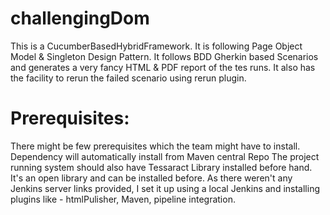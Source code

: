 # challengingDom

This is a CucumberBasedHybridFramework.
It is following Page Object Model & Singleton Design Pattern. It follows BDD Gherkin based Scenarios and generates a very fancy HTML & PDF report of the tes runs.
It also has the facility to rerun the failed scenario using rerun plugin.

# Prerequisites:

There might be few prerequisites which the team might have to install.
Dependency will automatically install from Maven central Repo
The project running system should also have Tessaract Library installed before hand. It's an open library and can be installed before.
As there weren't any Jenkins server links provided, I set it up using a local Jenkins and installing plugins like - htmlPulisher, Maven, pipeline integration.

